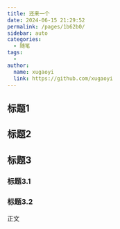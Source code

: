 ```yaml
---
title: 还来一个
date: 2024-06-15 21:29:52
permalink: /pages/1b62b0/
sidebar: auto
categories:
  - 随笔
tags:
  - 
author: 
  name: xugaoyi
  link: https://github.com/xugaoyi
---
```


## 标题1

## 标题2

## 标题3

### 标题3.1

### 标题3.2
正文